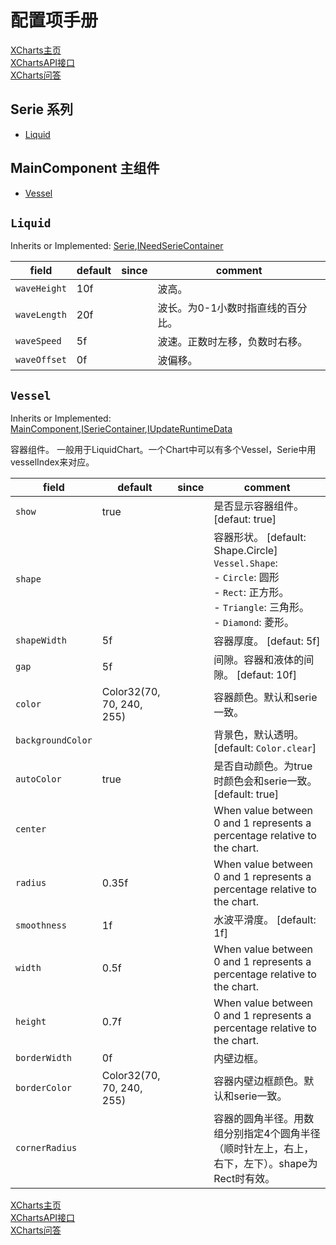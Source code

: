 # 配置项手册

[XCharts主页](https://github.com/XCharts-Team/XCharts)</br>
[XChartsAPI接口](XChartsAPI-ZH.md)</br>
[XCharts问答](XChartsFAQ-ZH.md)

## Serie 系列

- [Liquid](#Liquid)

## MainComponent 主组件

- [Vessel](#Vessel)

## `Liquid`

Inherits or Implemented: [Serie](#Serie),[INeedSerieContainer](#INeedSerieContainer)

|field|default|since|comment|
|--|--|--|--|
|`waveHeight`|10f||波高。
|`waveLength`|20f||波长。为0-1小数时指直线的百分比。
|`waveSpeed`|5f||波速。正数时左移，负数时右移。
|`waveOffset`|0f||波偏移。

## `Vessel`

Inherits or Implemented: [MainComponent](#MainComponent),[ISerieContainer](#ISerieContainer),[IUpdateRuntimeData](#IUpdateRuntimeData)

容器组件。 一般用于LiquidChart。一个Chart中可以有多个Vessel，Serie中用vesselIndex来对应。

|field|default|since|comment|
|--|--|--|--|
|`show`|true||是否显示容器组件。 [defaut: true]
|`shape`|||容器形状。 [default: Shape.Circle]</br>`Vessel.Shape`:</br>- `Circle`: 圆形</br>- `Rect`: 正方形。</br>- `Triangle`: 三角形。</br>- `Diamond`: 菱形。</br>|
|`shapeWidth`|5f||容器厚度。 [defaut: 5f]
|`gap`|5f||间隙。容器和液体的间隙。 [defaut: 10f]
|`color`|Color32(70, 70, 240, 255)||容器颜色。默认和serie一致。
|`backgroundColor`|||背景色，默认透明。 [default: `Color.clear`]
|`autoColor`|true||是否自动颜色。为true时颜色会和serie一致。 [default: true]
|`center`|||When value between 0 and 1 represents a percentage  relative to the chart.
|`radius`|0.35f||When value between 0 and 1 represents a percentage relative to the chart.
|`smoothness`|1f||水波平滑度。 [default: 1f]
|`width`|0.5f||When value between 0 and 1 represents a percentage relative to the chart.
|`height`|0.7f||When value between 0 and 1 represents a percentage relative to the chart.
|`borderWidth`|0f||内壁边框。
|`borderColor`|Color32(70, 70, 240, 255)||容器内壁边框颜色。默认和serie一致。
|`cornerRadius`|||容器的圆角半径。用数组分别指定4个圆角半径（顺时针左上，右上，右下，左下）。shape为Rect时有效。

[XCharts主页](https://github.com/XCharts-Team/XCharts)</br>
[XChartsAPI接口](XChartsAPI-ZH.md)</br>
[XCharts问答](XChartsFAQ-ZH.md)

